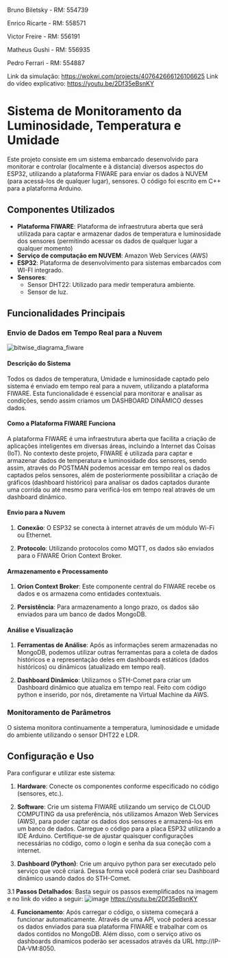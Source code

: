 Bruno Biletsky   - RM: 554739

Enrico Ricarte   - RM: 558571

Victor Freire    - RM: 556191

Matheus Gushi    - RM: 556935

Pedro Ferrari    - RM: 554887

Link da simulação: https://wokwi.com/projects/407642666126106625
Link do vídeo explicativo: https://youtu.be/2Df35eBsnKY
# Sistema de Monitoramento da Luminosidade, Temperatura e Umidade

Este projeto consiste em um sistema embarcado desenvolvido para monitorar  e controlar (localmente e à distancia) diversos aspectos do ESP32, utilizando a plataforma FIWARE para enviar os dados à NUVEM (para acessá-los de qualquer lugar), sensores. O código foi escrito em C++ para a plataforma Arduino.

## Componentes Utilizados
- **Plataforma FIWARE**:  Plataforma de infraestrutura aberta que será utilizada para captar e armazenar dados de temperatura e luminosidade dos sensores (permitindo acessar os dados de qualquer lugar a qualquer momento)
- **Serviço de computação em NUVEM**: Amazon Web Services (AWS)
- **ESP32**: Plataforma de desenvolvimento para sistemas embarcados com WI-FI integrado.
- **Sensores**:
  - Sensor DHT22: Utilizado para medir temperatura ambiente.
  - Sensor de luz.
  
## Funcionalidades Principais

### Envio de Dados em Tempo Real para a Nuvem 

![bitwise_diagrama_fiware](https://github.com/user-attachments/assets/a3dc91eb-b904-4c91-b249-e9147806a2fa)

#### Descrição do Sistema
Todos os dados de temperatura, Umidade e luminosidade captado pelo sistema é enviado em tempo real para a nuvem, utilizando a plataforma FIWARE. Esta funcionalidade é essencial para monitorar e analisar as condições, sendo assim criamos um DASHBOARD DINÂMICO desses dados.

#### Como a Plataforma FIWARE Funciona
A plataforma FIWARE é uma infraestrutura aberta que facilita a criação de aplicações inteligentes em diversas áreas, incluindo a Internet das Coisas (IoT). No contexto deste projeto, FIWARE é utilizada para captar e armazenar dados de temperatura e luminosidade dos sensores, sendo assim, através do POSTMAN podemos acessar em tempo real os dados captados pelos sensores, além de posteriormente possibilitar a criação de gráficos (dashboard histórico) para analisar os dados captados durante uma corrida ou até mesmo para verificá-los em tempo real através de um dashboard dinâmico.

#### Envio para a Nuvem
1. **Conexão**: O ESP32 se conecta à internet através de um módulo Wi-Fi ou Ethernet.

2. **Protocolo**: Utilizando protocolos como MQTT, os dados são enviados para o FIWARE Orion Context Broker.

#### Armazenamento e Processamento
1. **Orion Context Broker**: Este componente central do FIWARE recebe os dados e os armazena como entidades contextuais.

2. **Persistência**: Para armazenamento a longo prazo, os dados são enviados para um banco de dados MongoDB.

#### Análise e Visualização
1. **Ferramentas de Análise**: Após as informações serem armazenadas no MongoDB, podemos utilizar outras ferramentas para a coleta de dados históricos e a representação deles em dashboards estáticos (dados históricos) ou dinâmicos (atualizado em tempo real).

2. **Dashboard Dinâmico**: Utilizamos o STH-Comet para criar um Dashboard dinâmico que atualiza em tempo real. Feito com código python e inserido, por nós, diretamente na Virtual Machine da AWS.

### Monitoramento de Parâmetros

O sistema monitora continuamente a temperatura, luminosidade e umidade do ambiente utilizando o sensor DHT22 e LDR.


## Configuração e Uso

Para configurar e utilizar este sistema:

1. **Hardware**: Conecte os componentes conforme especificado no código (sensores, etc.).
  
2. **Software**: Crie um sistema FIWARE utilizando um serviço de CLOUD COMPUTING da usa preferência, nós utilizamos Amazon Web Services (AWS), para poder captar os dados dos sensores e armazená-los em um banco de dados. Carregue o código para a placa ESP32 utilizando a IDE Arduino. Certifique-se de ajustar quaisquer configurações necessárias no código, como o login e senha da sua coneção com a internet.

3. **Dashboard (Python)**: Crie um arquivo python para ser executado pelo serviço que você criará. Dessa forma você poderá criar seu Dashboard dinâmico usando dados do STH-Comet.

3.1 **Passos Detalhados**: Basta seguir os passos exemplificados na imagem e no link do vídeo a seguir: ![image](https://github.com/user-attachments/assets/a15234b1-cfb5-4a1e-96ab-938f6f7e2ef4) https://youtu.be/2Df35eBsnKY

4. **Funcionamento**: Após carregar o código, o sistema começará a funcionar automaticamente. Através de uma API, você poderá acessar os dados enviados para sua plataforma FIWARE e trabalhar com os dados contidos no MongoDB. Além disso, com o serviço ativo os dashboards dinamicos poderão ser acessados através da URL http://IP-DA-VM:8050.
